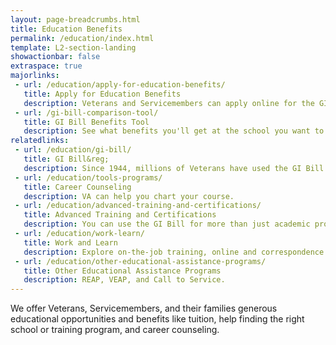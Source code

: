 ```yaml
---
layout: page-breadcrumbs.html
title: Education Benefits
permalink: /education/index.html
template: L2-section-landing
showactionbar: false
extraspace: true
majorlinks:
 - url: /education/apply-for-education-benefits/
   title: Apply for Education Benefits
   description: Veterans and Servicemembers can apply online for the GI Bill, the Montgomery GI Bill, and VEAP. Find out how to apply if you’re a spouse, survivor, or dependent.
 - url: /gi-bill-comparison-tool/
   title: GI Bill Benefits Tool
   description: See what benefits you'll get at the school you want to attend.
relatedlinks:
 - url: /education/gi-bill/
   title: GI Bill&reg;
   description: Since 1944, millions of Veterans have used the GI Bill to pay for college.
 - url: /education/tools-programs/
   title: Career Counseling
   description: VA can help you chart your course.
 - url: /education/advanced-training-and-certifications/
   title: Advanced Training and Certifications
   description: You can use the GI Bill for more than just academic programs.
 - url: /education/work-learn/
   title: Work and Learn
   description: Explore on-the-job training, online and correspondence study, and other programs.
 - url: /education/other-educational-assistance-programs/
   title: Other Educational Assistance Programs
   description: REAP, VEAP, and Call to Service.
---
```


We offer Veterans, Servicemembers, and their families generous educational opportunities and benefits like tuition, help finding the right school or training program, and career counseling.   

